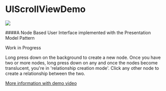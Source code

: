 UIScrollViewDemo
================

![](http://1.bp.blogspot.com/-Jr4gZzL3wvI/VDkNFoiILsI/AAAAAAAAFbw/1__3SzuI1Hk/s1600/IMG_0458.PNG)

####A Node Based User Interface implemented with the Presentation Model Pattern

Work in Progress

Long press down on the background to create a new node. Once you have two or more nodes, long press down on any and once the nodes become translucent, you're in 'relationship creation mode'. Click any other node to create a relationship between the two.

[More information with demo video](http://flexmonkey.blogspot.co.uk/2014/10/creating-node-based-user-interface-for.html)


